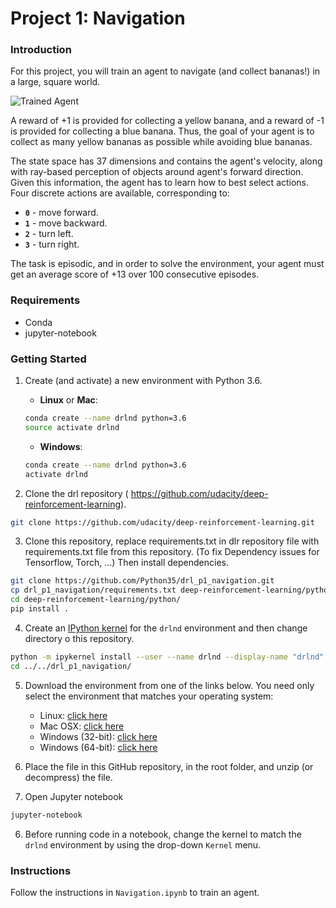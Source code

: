 [//]: # (Image References)

[image1]: https://user-images.githubusercontent.com/10624937/42135619-d90f2f28-7d12-11e8-8823-82b970a54d7e.gif "Trained Agent"

# Project 1: Navigation

### Introduction

For this project, you will train an agent to navigate (and collect bananas!) in a large, square world.  

![Trained Agent][image1]

A reward of +1 is provided for collecting a yellow banana, and a reward of -1 is provided for collecting a blue banana.  Thus, the goal of your agent is to collect as many yellow bananas as possible while avoiding blue bananas.  

The state space has 37 dimensions and contains the agent's velocity, along with ray-based perception of objects around agent's forward direction.  Given this information, the agent has to learn how to best select actions.  Four discrete actions are available, corresponding to:
- **`0`** - move forward.
- **`1`** - move backward.
- **`2`** - turn left.
- **`3`** - turn right.

The task is episodic, and in order to solve the environment, your agent must get an average score of +13 over 100 consecutive episodes.

### Requirements
* Conda
* jupyter-notebook

### Getting Started

1. Create (and activate) a new environment with Python 3.6.

	- __Linux__ or __Mac__: 
	```bash
	conda create --name drlnd python=3.6
	source activate drlnd
	```
	- __Windows__: 
	```bash
	conda create --name drlnd python=3.6 
	activate drlnd
	```
	
2. Clone the drl repository ( https://github.com/udacity/deep-reinforcement-learning). 
```bash
git clone https://github.com/udacity/deep-reinforcement-learning.git

```

3. Clone this repository, replace requirements.txt in dlr repository file with requirements.txt file from this repository. (To fix Dependency issues for Tensorflow, Torch, ...)
Then install dependencies.
```bash
git clone https://github.com/Python35/drl_p1_navigation.git
cp drl_p1_navigation/requirements.txt deep-reinforcement-learning/python/requirements.txt 
cd deep-reinforcement-learning/python/
pip install .
```

4. Create an [IPython kernel](http://ipython.readthedocs.io/en/stable/install/kernel_install.html) for the `drlnd` environment and then change directory o this repository.  
```bash
python -m ipykernel install --user --name drlnd --display-name "drlnd"
cd ../../drl_p1_navigation/
```

5. Download the environment from one of the links below.  You need only select the environment that matches your operating system:
    - Linux: [click here](https://s3-us-west-1.amazonaws.com/udacity-drlnd/P1/Banana/Banana_Linux.zip)
    - Mac OSX: [click here](https://s3-us-west-1.amazonaws.com/udacity-drlnd/P1/Banana/Banana.app.zip)
    - Windows (32-bit): [click here](https://s3-us-west-1.amazonaws.com/udacity-drlnd/P1/Banana/Banana_Windows_x86.zip)
    - Windows (64-bit): [click here](https://s3-us-west-1.amazonaws.com/udacity-drlnd/P1/Banana/Banana_Windows_x86_64.zip)
    

6. Place the file in this GitHub repository, in the root folder, and unzip (or decompress) the file. 

5. Open Jupyter notebook
```bash
jupyter-notebook
```

6. Before running code in a notebook, change the kernel to match the `drlnd` environment by using the drop-down `Kernel` menu. 


### Instructions

Follow the instructions in `Navigation.ipynb` to train an agent.  

